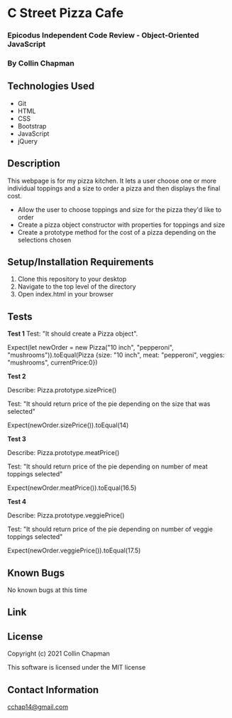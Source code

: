 # C Street Pizza Cafe

### Epicodus Independent Code Review - Object-Oriented JavaScript

### By Collin Chapman

## Technologies Used

* Git
* HTML
* CSS
* Bootstrap
* JavaScript
* jQuery

## Description

This webpage is for my pizza kitchen. It lets a user choose one or more individual toppings and a size to order a pizza and then displays the final cost.

* Allow the user to choose toppings and size for the pizza they'd like to order
* Create a pizza object constructor with properties for toppings and size
* Create a prototype method for the cost of a pizza depending on the selections chosen

## Setup/Installation Requirements

  1. Clone this repository to your desktop
  2. Navigate to the top level of the directory
  3. Open index.html in your browser 

## Tests

**Test 1** Test: "It should create a Pizza object".

Expect(let newOrder = new Pizza("10 inch", "pepperoni", "mushrooms")).toEqual(Pizza {size: "10 inch", meat: "pepperoni", veggies: "mushrooms", currentPrice:0})

**Test 2** 

Describe: Pizza.prototype.sizePrice()

Test: "It should return price of the pie depending on the size that was selected"

Expect(newOrder.sizePrice()).toEqual(14)

**Test 3** 

Describe: Pizza.prototype.meatPrice()

Test: "It should return price of the pie depending on number of meat toppings selected"

Expect(newOrder.meatPrice()).toEqual(16.5)

**Test 4**

Describe: Pizza.prototype.veggiePrice()

Test: "It should return price of the pie depending on number of veggie toppings selected"

Expect(newOrder.veggiePrice()).toEqual(17.5)


## Known Bugs

No known bugs at this time

## Link



## License

Copyright (c) 2021 Collin Chapman

This software is licensed under the MIT license

## Contact Information

cchap14@gmail.com